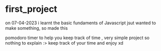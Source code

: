# first_project
on 07-04-2023 i learnt the basic fundaments of Javascript jsut wanted to make something, so made this

pomodoro timer to help you keep track of time , very simple project so nothing to explain :>
keep track of your time and enjoy xd
